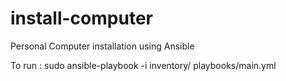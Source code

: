 # install-computer
Personal Computer installation using Ansible

To run : sudo ansible-playbook -i inventory/ playbooks/main.yml

